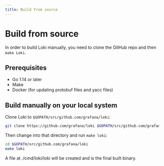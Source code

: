 ```yaml
---
title: Build from source
---
```

# Build from source

In order to build Loki manually, you need to clone the GitHub repo and then `make Loki`.

## Prerequisites

- Go 1.14 or later
- Make
- Docker (for updating protobuf files and yacc files)

## Build manually on your local system

Clone Loki to `$GOPATH/src/github.com/grafana/loki`:

```bash
git clone https://github.com/grafana/loki $GOPATH/src/github.com/grafana/loki
```

Then change into that directory and run `make loki`:

```bash
cd $GOPATH/src/github.com/grafana/loki
make loki
```

A file at ./cmd/loki/loki will be created and is the final built binary.
